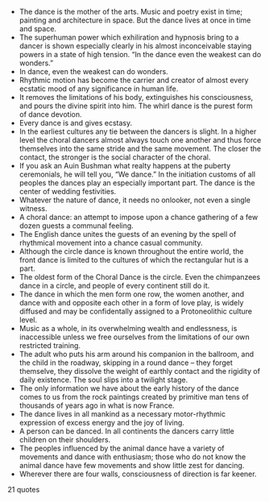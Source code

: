  - The dance is the mother of the arts. Music and poetry exist in time; painting and architecture in space. But the dance lives at once in time and space.
 - The superhuman power which exhiliration and hypnosis bring to a dancer is shown especially clearly in his almost inconceivable staying powers in a state of high tension. “In the dance even the weakest can do wonders.”
 - In dance, even the weakest can do wonders.
 - Rhythmic motion has become the carrier and creator of almost every ecstatic mood of any significance in human life.
 - It removes the limitations of his body, extinguishes his consciousness, and pours the divine spirit into him. The whirl dance is the purest form of dance devotion.
 - Every dance is and gives ecstasy.
 - In the earliest cultures any tie between the dancers is slight. In a higher level the choral dancers almost always touch one another and thus force themselves into the same stride and the same movement. The closer the contact, the stronger is the social character of the choral.
 - If you ask an Auin Bushman what realty happens at the puberty ceremonials, he will tell you, “We dance.” In the initiation customs of all peoples the dances play an especially important part. The dance is the center of wedding festivities.
 - Whatever the nature of dance, it needs no onlooker, not even a single witness.
 - A choral dance: an attempt to impose upon a chance gathering of a few dozen guests a communal feeling.
 - The English dance unites the guests of an evening by the spell of rhythmical movement into a chance casual community.
 - Although the circle dance is known throughout the entire world, the front dance is limited to the cultures of which the rectangular hut is a part.
 - The oldest form of the Choral Dance is the circle. Even the chimpanzees dance in a circle, and people of every continent still do it.
 - The dance in which the men form one row, the women another, and dance with and opposite each other in a form of love play, is widely diffused and may be confidentally assigned to a Protoneolithic culture level.
 - Music as a whole, in its overwhelming wealth and endlessness, is inaccessible unless we free ourselves from the limitations of our own restricted training.
 - The adult who puts his arm around his companion in the ballroom, and the child in the roadway, skipping in a round dance – they forget themselve, they dissolve the weight of earthly contact and the rigidity of daily existence. The soul slips into a twilight stage.
 - The only information we have about the early history of the dance comes to us from the rock paintings created by primitive man tens of thousands of years ago in what is now France.
 - The dance lives in all mankind as a necessary motor-rhythmic expression of excess energy and the joy of living.
 - A person can be danced. In all continents the dancers carry little children on their shoulders.
 - The peoples influenced by the animal dance have a variety of movements and dance with enthusiasm; those who do not know the animal dance have few movements and show little zest for dancing.
 - Wherever there are four walls, consciousness of direction is far keener.

21 quotes